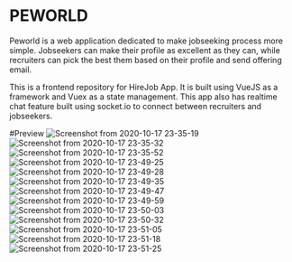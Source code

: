 # PEWORLD

Peworld is a web application dedicated to make jobseeking process more simple. Jobseekers can make their profile as excellent as they can, while recruiters can pick the best them based on their profile and send offering email.

This is a frontend repository for HireJob App. It is built using VueJS as a framework and Vuex as a state management. This app also has realtime chat feature built using socket.io to connect between recruiters and jobseekers.

#Preview
![Screenshot from 2020-10-17 23-35-19](https://user-images.githubusercontent.com/49190810/96348549-ff29b780-10d3-11eb-8adb-e48b606f7dfe.jpg)
![Screenshot from 2020-10-17 23-35-32](https://user-images.githubusercontent.com/49190810/96348554-04870200-10d4-11eb-84e6-ea6eeec7b1e4.jpg)
![Screenshot from 2020-10-17 23-35-52](https://user-images.githubusercontent.com/49190810/96348557-05b82f00-10d4-11eb-9ac4-7d0429ded403.jpg)
![Screenshot from 2020-10-17 23-49-25](https://user-images.githubusercontent.com/49190810/96348558-0650c580-10d4-11eb-8105-ce96a6d84775.png)
![Screenshot from 2020-10-17 23-49-28](https://user-images.githubusercontent.com/49190810/96348559-0650c580-10d4-11eb-8e14-e6c6bab6e124.png)
![Screenshot from 2020-10-17 23-49-35](https://user-images.githubusercontent.com/49190810/96348560-06e95c00-10d4-11eb-8609-ec67fb8f3526.png)
![Screenshot from 2020-10-17 23-49-47](https://user-images.githubusercontent.com/49190810/96348561-0781f280-10d4-11eb-9e68-25f7af30fd15.png)
![Screenshot from 2020-10-17 23-49-59](https://user-images.githubusercontent.com/49190810/96348562-081a8900-10d4-11eb-86c9-ee7ca1abecb1.png)
![Screenshot from 2020-10-17 23-50-03](https://user-images.githubusercontent.com/49190810/96348564-08b31f80-10d4-11eb-9a26-8e18215ef412.png)
![Screenshot from 2020-10-17 23-50-32](https://user-images.githubusercontent.com/49190810/96348566-08b31f80-10d4-11eb-9d60-0326adf4999f.png)
![Screenshot from 2020-10-17 23-51-05](https://user-images.githubusercontent.com/49190810/96348567-09e44c80-10d4-11eb-9401-0a35c173c549.png)
![Screenshot from 2020-10-17 23-51-18](https://user-images.githubusercontent.com/49190810/96348568-0a7ce300-10d4-11eb-871f-d3487711f72b.png)
![Screenshot from 2020-10-17 23-51-25](https://user-images.githubusercontent.com/49190810/96348569-0a7ce300-10d4-11eb-9ae3-0bdc8b672e39.png)
